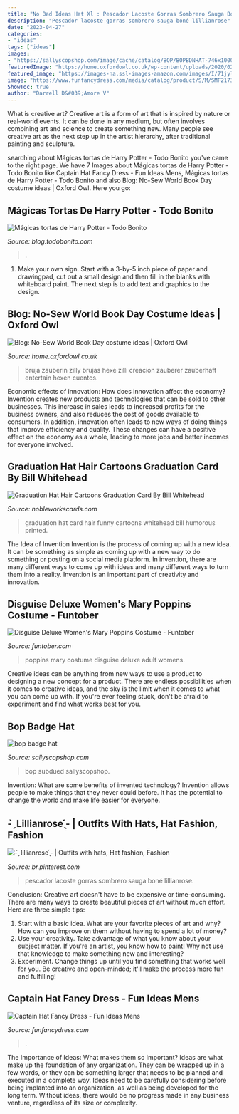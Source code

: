 ```yaml
---
title: "No Bad Ideas Hat Xl : Pescador Lacoste Gorras Sombrero Sauga Boné Lillianrose"
description: "Pescador lacoste gorras sombrero sauga boné lillianrose"
date: "2023-04-27"
categories:
- "ideas"
tags: ["ideas"]
images:
- "https://sallyscopshop.com/image/cache/catalog/BOP/BOPBDNHAT-746x1000.jpg"
featuredImage: "https://home.oxfordowl.co.uk/wp-content/uploads/2020/02/Winnie_thumb.jpg"
featured_image: "https://images-na.ssl-images-amazon.com/images/I/71jyl4-VIvL.jpg"
image: "https://www.funfancydress.com/media/catalog/product/S/M/SMF21734.jpg"
ShowToc: true
author: "Darrell D&#039;Amore V"
---
```



What is creative art?
Creative art is a form of art that is inspired by nature or real-world events. It can be done in any medium, but often involves combining art and science to create something new. Many people see creative art as the next step up in the artist hierarchy, after traditional painting and sculpture.

	

		
searching about Mágicas tortas de Harry Potter - Todo Bonito you've came to the right page. We have 7 Images about Mágicas tortas de Harry Potter - Todo Bonito like Captain Hat Fancy Dress - Fun Ideas Mens, Mágicas tortas de Harry Potter - Todo Bonito and also Blog: No-Sew World Book Day costume ideas | Oxford Owl. Here you go:
		
    
## Mágicas Tortas De Harry Potter - Todo Bonito

<img loading=lazy src="https://static4.todobonito.com/m/2018/12/Tortas-de-Harry-Potter-11-568x884.jpg" onerror="this.onerror=null;this.src='https://tse3.mm.bing.net/th?id=OIP.1ZfhVsM4zYlXJtzD1gjiIwHaLh&amp;pid=15.1';" alt="Mágicas tortas de Harry Potter - Todo Bonito">

_Source: blog.todobonito.com_

>. 

	

1. Make your own sign. Start with a 3-by-5 inch piece of paper and drawingpad, cut out a small design and then fill in the blanks with whiteboard paint. The next step is to add text and graphics to the design.

    
## Blog: No-Sew World Book Day Costume Ideas | Oxford Owl

<img loading=lazy src="https://home.oxfordowl.co.uk/wp-content/uploads/2020/02/Winnie_thumb.jpg" onerror="this.onerror=null;this.src='https://tse4.mm.bing.net/th?id=OIP.mPK-qSlYJdrf7IjbmI8aowAAAA&amp;pid=15.1';" alt="Blog: No-Sew World Book Day costume ideas | Oxford Owl">

_Source: home.oxfordowl.co.uk_

>bruja zauberin zilly brujas hexe zilli creacion zauberer zauberhaft entertain hexen cuentos. 

	

Economic effects of innovation: How does innovation affect the economy?
Invention creates new products and technologies that can be sold to other businesses. This increase in sales leads to increased profits for the business owners, and also reduces the cost of goods available to consumers. In addition, innovation often leads to new ways of doing things that improve efficiency and quality. These changes can have a positive effect on the economy as a whole, leading to more jobs and better incomes for everyone involved.

    
## Graduation Hat Hair Cartoons Graduation Card By Bill Whitehead

<img loading=lazy src="https://i.nobleworkscards.com/mod_images/imagelarge/c5460gdg-graduation-hat-hair-funny-graduation-card-bill-whitehead.jpg" onerror="this.onerror=null;this.src='https://tse2.mm.bing.net/th?id=OIP.iZ9qpeu1U0IT_-HfQE2G_wHaKw&amp;pid=15.1';" alt="Graduation Hat Hair Cartoons Graduation Card By Bill Whitehead">

_Source: nobleworkscards.com_

>graduation hat card hair funny cartoons whitehead bill humorous printed. 

	

The Idea of Invention
Invention is the process of coming up with a new idea. It can be something as simple as coming up with a new way to do something or posting on a social media platform. In invention, there are many different ways to come up with ideas and many different ways to turn them into a reality. Invention is an important part of creativity and innovation.

    
## Disguise Deluxe Women&#039;s Mary Poppins Costume - Funtober

<img loading=lazy src="https://images-na.ssl-images-amazon.com/images/I/71jyl4-VIvL.jpg" onerror="this.onerror=null;this.src='https://tse2.mm.bing.net/th?id=OIP.1cWRYUagLlARvJGO30Cs1wHaJ3&amp;pid=15.1';" alt="Disguise Deluxe Women&#039;s Mary Poppins Costume - Funtober">

_Source: funtober.com_

>poppins mary costume disguise deluxe adult womens. 

	

Creative ideas can be anything from new ways to use a product to designing a new concept for a product. There are endless possibilities when it comes to creative ideas, and the sky is the limit when it comes to what you can come up with. If you're ever feeling stuck, don't be afraid to experiment and find what works best for you.

    
## Bop Badge Hat

<img loading=lazy src="https://sallyscopshop.com/image/cache/catalog/BOP/BOPBDNHAT-746x1000.jpg" onerror="this.onerror=null;this.src='https://tse4.mm.bing.net/th?id=OIP.rxWJSSbHdvboNQyAS8J7GgHaJ7&amp;pid=15.1';" alt="bop badge hat">

_Source: sallyscopshop.com_

>bop subdued sallyscopshop. 

	

Invention: What are some benefits of invented technology?
Invention allows people to make things that they never could before. It has the potential to change the world and make life easier for everyone.

    
## - ̗̀ Lillianrose ̖́- | Outfits With Hats, Hat Fashion, Fashion

<img loading=lazy src="https://i.pinimg.com/originals/59/1c/73/591c730996ab8e03f1a72dd84eb69e52.jpg" onerror="this.onerror=null;this.src='https://tse1.mm.bing.net/th?id=OIP.6zJf8QTR_-WVKVh7Hq-d8wHaJ4&amp;pid=15.1';" alt="- ̗̀ lillianrose ̖́- | Outfits with hats, Hat fashion, Fashion">

_Source: br.pinterest.com_

>pescador lacoste gorras sombrero sauga boné lillianrose. 

	

Conclusion:
Creative art doesn't have to be expensive or time-consuming. There are many ways to create beautiful pieces of art without much effort. Here are three simple tips: 
1) Start with a basic idea. What are your favorite pieces of art and why? How can you improve on them without having to spend a lot of money? 
2) Use your creativity. Take advantage of what you know about your subject matter. If you're an artist, you know how to paint! Why not use that knowledge to make something new and interesting? 
3) Experiment. Change things up until you find something that works well for you. Be creative and open-minded; it'll make the process more fun and fulfilling!

    
## Captain Hat Fancy Dress - Fun Ideas Mens

<img loading=lazy src="https://www.funfancydress.com/media/catalog/product/S/M/SMF21734.jpg" onerror="this.onerror=null;this.src='https://tse2.mm.bing.net/th?id=OIP.cPID9t6PGkc6Z2FeSOkNAwHaKy&amp;pid=15.1';" alt="Captain Hat Fancy Dress - Fun Ideas Mens">

_Source: funfancydress.com_

>. 

	

The Importance of Ideas: What makes them so important?
Ideas are what make up the foundation of any organization. They can be wrapped up in a few words, or they can be something larger that needs to be planned and executed in a complete way. Ideas need to be carefully considering before being implanted into an organization, as well as being developed for the long term. Without ideas, there would be no progress made in any business venture, regardless of its size or complexity.

